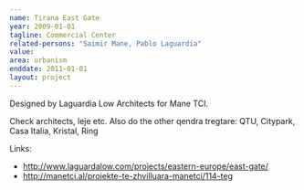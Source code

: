 ```yaml
---
name: Tirana East Gate
year: 2009-01-01
tagline: Commercial Center
related-persons: "Saimir Mane, Pablo Laguardia"
value:
area: urbanism
enddate: 2011-01-01
layout: project
---
```

Designed by Laguardia Low Architects for Mane TCI.

Check architects, leje etc. Also do the other qendra tregtare: QTU, Citypark, Casa Italia, Kristal, Ring

Links:
* <http://www.laguardalow.com/projects/eastern-europe/east-gate/>
* <http://manetci.al/projekte-te-zhvilluara-manetci/114-teg>
